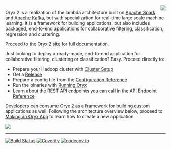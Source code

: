 <img align="right" src="http://oryx.io/img/OryxLogoMedium.png" />

Oryx 2 is a realization of the lambda architecture built on [Apache Spark](http://spark.apache.org) 
and [Apache Kafka](http://kafka.apache.org), but with specialization for real-time large scale machine 
learning. It is a framework for building applications, but also includes packaged, end-to-end 
applications for collaborative filtering, classification, regression and clustering.

Proceed to the [Oryx 2 site](http://oryx.io/ ) for full documentation.

Just looking to deploy a ready-made, end-to-end application for collaborative filtering, clustering or classification? Easy.
Proceed directly to:

- Prepare your Hadoop cluster with [Cluster Setup](http://oryx.io/docs/admin.html)
- Get a [Release](https://github.com/OryxProject/oryx/releases)
- Prepare a config file from the [Configuration Reference](http://oryx.io/docs/endusers.html#Configuration)
- Run the binaries with [Running Oryx](http://oryx.io/docs/endusers.html#Running)
- Learn about the REST API endpoints you can call in the [API Endpoint Reference](http://oryx.io/docs/endusers.html#API_Endpoint_Reference)

Developers can consume Oryx 2 as a framework for building custom applications as well. 
Following the architecture overview below, proceed to 
[Making an Oryx App](http://oryx.io/docs/developer.html#Making_an_Oryx_App) 
to learn how to create a new application.

<img src="http://oryx.io/img/Architecture.png"/>

------

[![Build Status](https://travis-ci.org/OryxProject/oryx.png?branch=master)](https://travis-ci.org/OryxProject/oryx)
[![Coverity](https://scan.coverity.com/projects/2697/badge.svg)](https://scan.coverity.com/projects/2697)
[![codecov.io](https://codecov.io/github/OryxProject/oryx/coverage.svg?branch=master)](https://codecov.io/github/OryxProject/oryx?branch=master)
